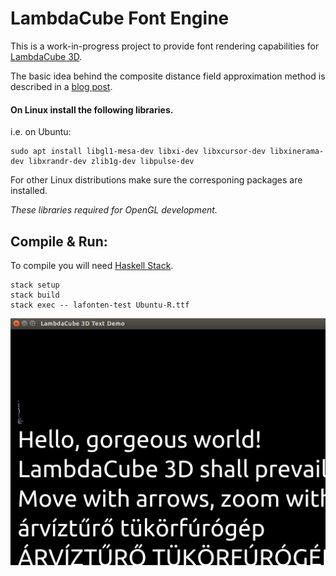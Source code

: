 # LambdaCube Font Engine

This is a work-in-progress project to provide font rendering capabilities for [LambdaCube 3D](https://github.com/lambdacube3d/lambdacube-edsl).

The basic idea behind the composite distance field approximation method is described in a [blog post](http://lambdacube3d.wordpress.com/2014/11/12/playing-around-with-font-rendering/).

#### On **Linux** install the following libraries.
   i.e. on Ubuntu:
   ```
   sudo apt install libgl1-mesa-dev libxi-dev libxcursor-dev libxinerama-dev libxrandr-dev zlib1g-dev libpulse-dev
   ```
   For other Linux distributions make sure the corresponing packages are installed.

   *These libraries required for OpenGL development.*


## Compile & Run:

To compile you will need [Haskell Stack](https://docs.haskellstack.org/en/stable/README/).

```
stack setup
stack build
stack exec -- lafonten-test Ubuntu-R.ttf
```

![Lafonten Demo](lafonten-demo.png)
